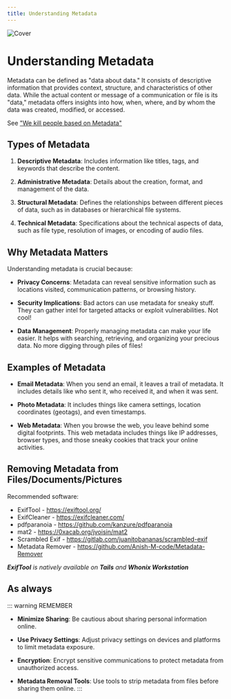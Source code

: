 ```yaml
---
title: Understanding Metadata
---
```


![Cover](/assets/covers/metadata.png)

# Understanding Metadata

Metadata can be defined as "data about data." It consists of descriptive information that provides context, structure, and characteristics of other data. While the actual content or message of a communication or file is its "data," metadata offers insights into how, when, where, and by whom the data was created, modified, or accessed.

See ["We kill people based on Metadata"](/assets/covers/Michael-Hayden.m4v)

## Types of Metadata

1. **Descriptive Metadata**: Includes information like titles, tags, and keywords that describe the content.
   
2. **Administrative Metadata**: Details about the creation, format, and management of the data.
   
3. **Structural Metadata**: Defines the relationships between different pieces of data, such as in databases or hierarchical file systems.
   
4. **Technical Metadata**: Specifications about the technical aspects of data, such as file type, resolution of images, or encoding of audio files.

## Why Metadata Matters

Understanding metadata is crucial because:

- **Privacy Concerns**: Metadata can reveal sensitive information such as locations visited, communication patterns, or browsing history.
  
- **Security Implications**: Bad actors can use metadata for sneaky stuff. They can gather intel for targeted attacks or exploit vulnerabilities. Not cool!
  
- **Data Management**: Properly managing metadata can make your life easier. It helps with searching, retrieving, and organizing your precious data. No more digging through piles of files!

## Examples of Metadata

- **Email Metadata**: When you send an email, it leaves a trail of metadata. It includes details like who sent it, who received it, and when it was sent.
  
- **Photo Metadata**: It includes things like camera settings, location coordinates (geotags), and even timestamps.
  
- **Web Metadata**: When you browse the web, you leave behind some digital footprints. This web metadata includes things like IP addresses, browser types, and those sneaky cookies that track your online activities.

## Removing Metadata from Files/Documents/Pictures

Recommended software:

- ExifTool - https://exiftool.org/
- ExifCleaner - https://exifcleaner.com/
- pdfparanoia - https://github.com/kanzure/pdfparanoia
- mat2 - https://0xacab.org/jvoisin/mat2
- Scrambled Exif - https://gitlab.com/juanitobananas/scrambled-exif
- Metadata Remover - https://github.com/Anish-M-code/Metadata-Remover

***ExifTool** is natively available on **Tails** and **Whonix Workstation***


## As always

::: warning REMEMBER

- **Minimize Sharing**: Be cautious about sharing personal information online.
  
- **Use Privacy Settings**: Adjust privacy settings on devices and platforms to limit metadata exposure.
  
- **Encryption**: Encrypt sensitive communications to protect metadata from unauthorized access.
  
- **Metadata Removal Tools**: Use tools to strip metadata from files before sharing them online.
:::